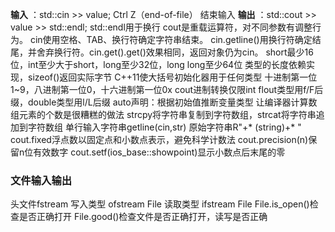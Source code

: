 **输入** ：std::cin >> value;
Ctrl Z（end-of-file）  结束输入
**输出** ：std::cout >> value >> std::endl;
std::endl用于换行
cout是重载运算符，对不同参数有调整行为。
cin使用空格、TAB、换行符确定字符串结束。
cin.getline()用换行符确定结尾，并舍弃换行符。cin.get().get()效果相同，返回对象仍为cin。
short最少16位，int至少大于short，long至少32位，long long至少64位
类型的长度依赖实现，sizeof()返回实际字节
C++11使大括号初始化器用于任何类型
十进制第一位1~9，八进制第一位0，十六进制第一位0x
cout进制转换仅限int
flout类型用f/F后缀，double类型用l/L后缀
auto声明：根据初始值推断变量类型
让编译器计算数组元素的个数是很糟糕的做法
strcpy将字符串复制到字符数组，strcat将字符串追加到字符数组
单行输入字符串getline(cin,str)
原始字符串R"+* (string)+* "
cout.fixed浮点数以固定点和小数点表示，避免科学计数法
cout.precision(n)保留n位有效数字
cout.setf(ios_base::showpoint)显示小数点后末尾的零
### 文件输入输出
头文件fstream
写入类型 ofstream File
读取类型 ifstream File
File.is_open()检查是否正确打开
File.good()检查文件是否正确打开，读写是否正确
